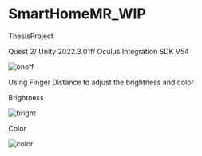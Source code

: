 # SmartHomeMR_WIP
ThesisProject

Quest 2/ Unity 2022.3.01f/ Oculus Integration SDK V54

![onoff](https://github.com/NarrowSpace/SmartHomeMR_WIP/assets/105491905/896e258a-a7c1-45ea-a957-75f1acb402d2)



Using Finger Distance to adjust the brightness and color

Brightness

![bright](https://github.com/NarrowSpace/SmartHomeMR_WIP/assets/105491905/8f7f7d2c-989c-4214-94b8-e4e8145583f6)

Color

![color](https://github.com/NarrowSpace/SmartHomeMR_WIP/assets/105491905/410ec134-0ac3-4ea8-b726-21136d79586d)
